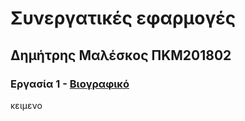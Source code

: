 # Συνεργατικές εφαρμογές
## Δημήτρης Μαλέσκος ΠΚΜ201802
### Εργασία 1 - [Βιογραφικό](https://github.com/c18male/msc/edit/201802/projects/201802/readme.md)
κειμενο 
